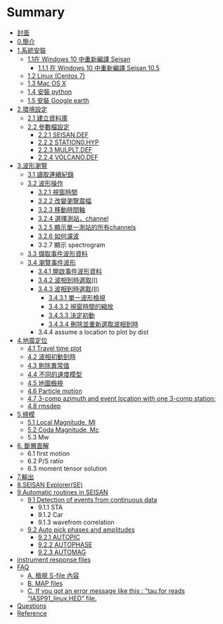 # Summary

* [封面](README.md)
* [0.簡介](0jian-jie.md)
* [1.系統安裝](1xi-tong-an-zhuang.md)
  * [1.1在 Windows 10 中重新編譯 Seisan](1.1.md)
    * [1.1.1 在 Windows 10 中重新編譯 Seisan 10.5](1.1/111.md)
  * [1.2 Linux \(Centos 7\)](12-linux-centos-7.md)
  * [1.3 Mac OS X](13-mac-os-x.md)
  * [1.4 安裝 python](14.md)
  * [1.5 安裝 Google earth](15-an-zhuang-google-earth.md)
* [2.環境設定](chapter1.md)
  * [2.1 建立資料庫](chapter1/21-jian-li-zi-liao-ku.md)
  * [2.2 參數檔設定](chapter1/22-can-shu-dang-she-ding.md)
    * [2.2.1 SEISAN.DEF](chapter1/22-can-shu-dang-she-ding/222-seisandef.md)
    * [2.2.2 STATION0.HYP](chapter1/22-can-shu-dang-she-ding/222-station0hyp.md)
    * [2.2.3 MULPLT.DEF](chapter1/22-can-shu-dang-she-ding/223-mulpltdef.md)
    * [2.2.4 VOLCANO.DEF](chapter1/22-can-shu-dang-she-ding/224-volcanodef.md)
* [3.波形瀏覽](a.md)
  * [3.1 讀取連續紀錄](a/1du-qu-lian-xu-ji-lu.md)
  * [3.2 波形操作](a/2bo-xing-cao-zuo.md)
    * [3.2.1 視窗時間](a/2bo-xing-cao-zuo/21-shi-chuang-shi-jian.md)
    * [3.2.2 改變瀏覽震幅](a/2bo-xing-cao-zuo/22-gai-bian-liu-lan-zhen-fu.md)
    * [3.2.3 移動時間軸](a/2bo-xing-cao-zuo/23-yi-dong-shi-jian-zhou.md)
    * [3.2.4 選擇測站，channel](a/2bo-xing-cao-zuo/24-xuan-ze-ce-zhan-ff0c-channel.md)
    * [3.2.5 顯示單一測站的所有channels](a/2bo-xing-cao-zuo/25-xian-shi-dan-yi-ce-zhan-de-suo-you-channels.md)
    * [3.2.6 如何濾波](a/2bo-xing-cao-zuo/26-ru-he-lv-bo.md)
    * 3.2.7 顯示 spectrogram
  * [3.3 擷取事件波形資料](a/a.md)
  * [3.4 瀏覽事件波形](a/555.md)
    * [3.4.1 開啟事件波形資料](aa/341-kai-qi-shi-jian-bo-xing-zi-liao.md)
    * [3.4.2 波相到時選取\(I\)](aa.md)
    * [3.4.3 波相到時選取\(II\)](5di-zhen-ding-wei/41jing-zhun-ding-wei.md)
      * [3.4.3.1 單一波形檢視](5di-zhen-ding-wei/41jing-zhun-ding-wei/3431-single-trace-mode.md)
      * [3.4.3.2 視窗時間的縮放](5di-zhen-ding-wei/41jing-zhun-ding-wei/3432-zoom-in-single-trace-mode.md)
      * [3.4.3.3 決定初動](5di-zhen-ding-wei/41jing-zhun-ding-wei/3433-pick-polarity-in-single-trace-mode.md)
      * [3.4.3.4 刪除並重新選取波相到時](5di-zhen-ding-wei/41jing-zhun-ding-wei/3434-deleting-and-re-picking-phases.md)
    * 3.4.4 assume a location to plot by dist
* [4.地震定位](5di-zhen-ding-wei.md)
  * [4.1 Travel time plot](5di-zhen-ding-wei/43-travel-time-plot.md)
  * [4.2 波相初動到時](5di-zhen-ding-wei/44-jian-shi-bo-xiang-dao-shi.md)
  * [4.3 剔除異常值](5di-zhen-ding-wei/46-v.md)
  * [4.4 不同的速度模型](5di-zhen-ding-wei/41jing-zhun-ding-wei/47-using-different-models.md)
  * [4.5 地圖檢視](5di-zhen-ding-wei/45-di-tu-jian-shi.md)
  * [4.6 Particle motion](5di-zhen-ding-wei/46-particle-motion.md)
  * [4.7 3-comp azimuth and event location with one 3-comp station:](5di-zhen-ding-wei/47-3-comp-azimuth-and-event-location-with-one-3-comp-station.md)
  * [4.8 rmsdep](5di-zhen-ding-wei/48-rmsdep.md)
* [5.規模](5gui-mo.md)
  * [5.1 Local Magnitude, Ml](5gui-mo/51-local-magnitude.md)
  * [5.2 Coda Magnitude, Mc](5gui-mo/52-coda-magnitude.md)
  * 5.3 Mw
* [6.  斷層面解](7zhen-yuan-ji-zhi-jie.md)
  * 6.1 first motion
  * 6.2 P/S ratio
  * 6.3 moment tensor solution
* [7.輸出](7shu-chu.md)
* [8.SEISAN Explorer\(SE\)](8seisan-explorerse.md)
* [9.Automatic routines in SEISAN](9auto-jobs.md)
  * [9.1 Detection of events from continuous data](9auto-jobs/91-detection-of-events-from-continuous-data.md)
    * 9.1.1 STA
    * 9.1.2 Car
    * 9.1.3 wavefrom correlation
  * [9.2 Auto pick phases and amplitudes](9auto-jobs/92-auto-pick-phases-and-amplitudes.md)
    * [9.2.1 AUTOPIC](9auto-jobs/92-auto-pick-phases-and-amplitudes/921-autopick.md)
    * [9.2.2 AUTOPHASE](9auto-jobs/92-auto-pick-phases-and-amplitudes/922-autophase.md)
    * [9.2.3 AUTOMAG](9auto-jobs/93-automag.md)
* [instrument response files](instrument-response-files.md)
* [FAQ](faq.md)
  * [A. 檢視 S-file 內容](faq/jian-shi-s-file-nei-rong.md)
  * [B. MAP files](faq/b-map-files.md)
  * [C. If you got an error message like this : "tau.for reads “IASP91\_linux.HED”  file.](faq/c-if-you-got-an-error-message-like-this-taufor-reads-iasp91linux-hed-file.md)
* [Questions](questions.md)
* [Reference](reference.md)

